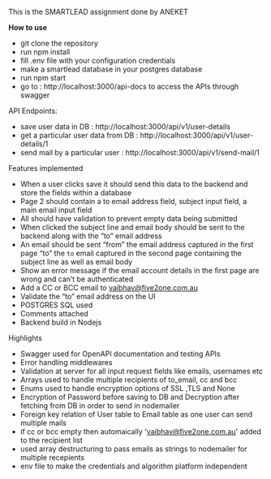 This is the SMARTLEAD assignment done by ANEKET

**How to use**

- git clone the repository
- run npm install
- fill .env file with your configuration credentials
- make a smartlead database in your postgres database
- run npm start
- go to : http://localhost:3000/api-docs to access the APIs through swagger

API Endpoints:
- save user data in DB : http://localhost:3000/api/v1/user-details
- get a particular user data from DB  :  http://localhost:3000/api/v1/user-details/1
- send mail by a particular user : http://localhost:3000/api/v1/send-mail/1

Features implemented
- When a user clicks save it should send this data to the backend and store the fields within a database
- Page 2 should contain a to email address field, subject input field, a main email input field
- All should have validation to prevent empty data being submitted
- When clicked the subject line and email body should be sent to the backend along with the “to” email address
- An email should be sent “from” the email address captured in the first page “to” the `to` email captured in the second page containing the subject line as well as email body
- Show an error message if the email account details in the first page are wrong and can’t be authenticated
- Add a CC or BCC email to vaibhav@five2one.com.au
- Validate the “to” email address on the UI
- POSTGRES SQL used
- Comments attached
- Backend build in Nodejs


Highlights
- Swagger used for OpenAPI documentation and testing APIs
- Error handling middlewares 
- Validation at server for all input request fields like emails, usernames etc
- Arrays used to handle multiple recipients of to_email, cc and bcc
- Enums used to handle encryption options of SSL ,TLS and None
- Encryption of Password before saving to DB and Decryption after fetching from DB in order to send in nodemailer
- Foreign key relation of User table to Email table as one user can send multiple mails 
- if cc or bcc empty then automaically 'vaibhav@five2one.com.au' added to the recipient list
- used array destructuring to pass emails as strings to nodemailer for multiple recepients
- env file to make the credentials and algorithm platform independent 




